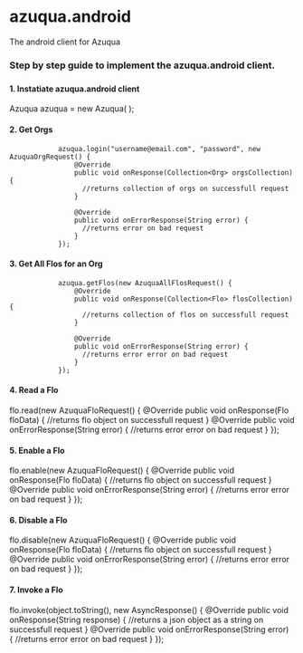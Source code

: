 # azuqua.android
The android client for Azuqua

<h3> Step by step guide to implement the azuqua.android client. <h3>
<h4> 1. Instatiate azuqua.android client</h4>
Azuqua azuqua = new Azuqua( ); <br>
<h4> 2. Get Orgs</h4>

                azuqua.login("username@email.com", "password", new AzuquaOrgRequest() {
                    @Override
                    public void onResponse(Collection<Org> orgsCollection) {
                      //returns collection of orgs on successfull request
                    }

                    @Override
                    public void onErrorResponse(String error) {
                      //returns error on bad request
                    }
                });
<h4> 3. Get All Flos for an Org</h4>

                azuqua.getFlos(new AzuquaAllFlosRequest() {
                    @Override
                    public void onResponse(Collection<Flo> flosCollection) {
                      //returns collection of flos on successfull request
                    }
        
                    @Override
                    public void onErrorResponse(String error) {
                      //returns error error on bad request
                    }
                });
<h4> 4. Read a Flo </h4>
                flo.read(new AzuquaFloRequest() {
                    @Override
                    public void onResponse(Flo floData) {
                      //returns flo object on successfull request
                    }
                    @Override
                    public void onErrorResponse(String error) {
                      //returns error error on bad request  
                    }
                });
                
<h4> 5. Enable a Flo </h4>
                flo.enable(new AzuquaFloRequest() {
                    @Override
                    public void onResponse(Flo floData) {
                      //returns flo object on successfull request  
                    }
                    @Override
                    public void onErrorResponse(String error) {
                      //returns error error on bad request  
                    }
                });
<h4> 6. Disable a Flo </h4>
                flo.disable(new AzuquaFloRequest() {
                    @Override
                    public void onResponse(Flo floData) {
                      //returns flo object on successfull request  
                    }
                    @Override
                    public void onErrorResponse(String error) {
                      //returns error error on bad request  
                    }
                });
                
<h4> 7. Invoke a Flo </h4>
              flo.invoke(object.toString(), new AsyncResponse() {
                    @Override
                    public void onResponse(String response) {
                      //returns a json object as a string on successfull request
                    }
                    @Override
                    public void onErrorResponse(String error) {
                      //returns error error on bad request
                    }
                });                
